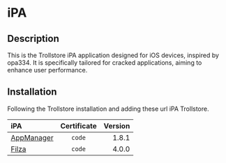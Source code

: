 # iPA

## Description

This is the Trollstore iPA application designed for iOS devices, inspired by opa334. It is specifically tailored for cracked applications, aiming to enhance user performance.

## Installation

Following the Trollstore installation and adding these url iPA Trollstore.

| iPA |  Certificate  | Version |
|:-----|:--------:|------:|
| [AppManager](https://github.com/taidohomework/iPA/releases/download/1.5.1/AppManager_1.8.1.tipa)   |  `code`  | 1.8.1 |
| [Filza](https://github.com/taidohomework/iPA/releases/download/1.5.1/Filza_4.0.0.tipa)   |  `code`  | 4.0.0 |

